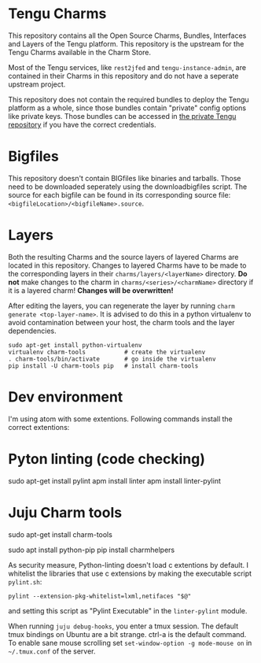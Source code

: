 # Tengu Charms

This repository contains all the Open Source Charms, Bundles, Interfaces and Layers of the Tengu platform. This repository is the upstream for the Tengu Charms available in the Charm Store.

Most of the Tengu services, like `rest2jfed` and `tengu-instance-admin`, are contained in their Charms in this repository and do not have a seperate upstream project.

This repository does not contain the required bundles to deploy the Tengu platform as a whole, since those bundles contain "private" config options like private keys. Those bundles can be accessed in [the private Tengu repository](https://github.ugent.be/Tengu/private) if you have the correct credentials.

# Bigfiles

This repository doesn't contain BIGfiles like binaries and tarballs. Those need to be downloaded seperately using the downloadbigfiles script. The source for each bigfile can be found in its corresponding source file: `<bigfileLocation>/<bigfileName>.source`.

# Layers

Both the resulting Charms and the source layers of layered Charms are located in this repository. Changes to layered Charms have to be made to the corresponding layers in their `charms/layers/<layerName>` directory. **Do not** make changes to the charm in `charms/<series>/<charmName>` directory if it is a layered charm! **Changes will be overwritten!**

After editing the layers, you can regenerate the layer by running `charm generate <top-layer-name>`. It is advised to do this in a python virtualenv to avoid contamination between your host, the charm tools and the layer dependencies.

    sudo apt-get install python-virtualenv
    virtualenv charm-tools           # create the virtualenv
    . charm-tools/bin/activate       # go inside the virtualenv
    pip install -U charm-tools pip   # install charm-tools


# Dev environment

I'm using atom with some extentions. Following commands install the correct extentions:

   # Pyton linting (code checking)
   sudo apt-get install pylint
   apm install linter
   apm install linter-pylint

   # Juju Charm tools
   sudo apt-get install charm-tools

   sudo apt install python-pip
   pip install charmhelpers


As security measure, Python-linting doesn't load c extentions by default. I whitelist the libraries that use c extensions by making the executable script `pylint.sh`:

    pylint --extension-pkg-whitelist=lxml,netifaces "$@"

and setting this script as "Pylint Executable" in the `linter-pylint` module.


When running `juju debug-hooks`, you enter a tmux session. The default tmux bindings on Ubuntu are a bit strange. ctrl-a is the default command. To enable sane mouse scrolling set `set-window-option -g mode-mouse on` in `~/.tmux.conf` of the server.
